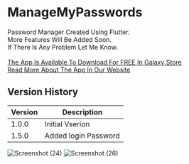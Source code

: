 # ManageMyPasswords

Password Manager Created Using Flutter.<br />
More Features Will Be Added Soon.<br />
If There Is Any Problem Let Me Know.<br />
<br />
[The App Is Available To Download For FREE In Galaxy Store](https://galaxystore.samsung.com/detail/com.example.password_manager)
<br />
[Read More About The App In Our Website](https://ipntechteam.wordpress.com/2021/08/28/managemypasswords)

## Version History
| Version | Description          |
| ------- | ---------------------|
| 1.0.0   | Initial Vserion      |
| 1.5.0   | Added login Password |


![Screenshot (24)](https://user-images.githubusercontent.com/82356405/130352403-7065ebcd-886a-42ae-a76e-d6104b0996d8.png)
![Screenshot (26)](https://user-images.githubusercontent.com/82356405/130352436-2d00558a-1db0-4788-bb76-be004161caa4.png)
